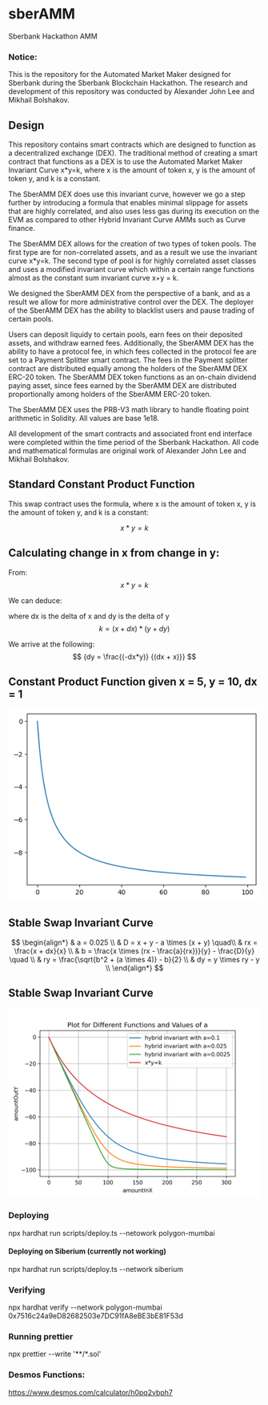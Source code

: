 # sberAMM
Sberbank Hackathon AMM


### Notice: 
This is the repository for the Automated Market Maker designed for Sberbank during the Sberbank Blockchain Hackathon. 
The research and development of this repository was conducted by Alexander John Lee and Mikhail Bolshakov.

## Design

This repository contains smart contracts which are designed to function as a decentralized exchange (DEX). 
The traditional method of creating a smart contract that functions as a DEX is to use the Automated Market Maker 
Invariant Curve x*y=k, where x is the amount of token x, y is the amount of token y, and k is a constant. 

The SberAMM DEX does use this invariant curve, however we go a step further by introducing a formula that enables 
minimal slippage for assets that are highly correlated, and also uses less gas during its execution on the EVM as compared 
to other Hybrid Invariant Curve AMMs such as Curve finance. 

The SberAMM DEX allows for the creation of two types of token pools. The first type are for non-correlated assets, and 
as a result we use the invariant curve x*y=k. The second type of pool is for highly correlated asset classes and uses a modified
invariant curve which within a certain range functions almost as the constant sum invariant curve x+y = k.

We designed the SberAMM DEX from the perspective of a bank, and as a result we allow for more administrative control over the DEX.
The deployer of the SberAMM DEX has the ability to blacklist users and pause trading of certain pools.

Users can deposit liquidy to certain pools, earn fees on their deposited assets, and withdraw earned fees. Additionally, the SberAMM DEX
has the ability to have a protocol fee, in which fees collected in the protocol fee are set to a Payment Splitter smart contract. 
The fees in the Payment splitter contract are distributed equally among the holders of the SberAMM DEX ERC-20 token. 
The SberAMM DEX token functions as an on-chain dividend paying asset, since fees earned by the SberAMM DEX are distributed proportionally
among holders of the SberAMM ERC-20 token.

The SberAMM DEX uses the PRB-V3 math library to handle floating point arithmetic in Solidity. All values are base 1e18.

All development of the smart contracts and associated front end interface were completed within the time period of the Sberbank Hackathon. 
All code and mathematical formulas are original work of Alexander John Lee and Mikhail Bolshakov.

## Standard Constant Product Function 

This swap contract uses the formula, where x is the amount of token x, y is the amount of token y, and k is a constant:

$$
{x * y = k}
$$

## Calculating change in x from change in y:

From:  
$$
{x * y = k}
$$

We can deduce:

where dx is the delta of x and dy is the delta of y
$$
{k = (x+dx) * (y+dy)} 
$$
  
We arrive at the following:  
$$
{dy = \frac{(-dx*y)} {(dx + x)}}
$$ 


## Constant Product Function given x = 5, y = 10, dx = 1
<p align="center">
   <img src="./doc/curve.png">
</p>


## Stable Swap Invariant Curve
$$
\begin{align*}
& a = 0.025 \\
& D = x + y - a \times (x + y) \quad\\
& rx = \frac{x + dx}{x} \\
& b = \frac{x \times (rx - \frac{a}{rx})}{y} - \frac{D}{y} \quad \\
& ry = \frac{\sqrt{b^2 + (a \times 4)} - b}{2} \\
& dy = y \times ry - y \\
\end{align*}
$$

## Stable Swap Invariant Curve 
<p align="center">
   <img src="./doc/hybrid_plot.png">
</p>


### Deploying 
npx hardhat run scripts/deploy.ts --netowork polygon-mumbai

#### Deploying on Siberium (currently not working)
npx hardhat run scripts/deploy.ts --network siberium

### Verifying 
npx hardhat verify --network polygon-mumbai 0x7516c24a9eD82682503e7DC91fA8eBE3bE81F53d

### Running prettier
npx prettier --write '**/*.sol'


### Desmos Functions: 
https://www.desmos.com/calculator/h0pq2vbph7